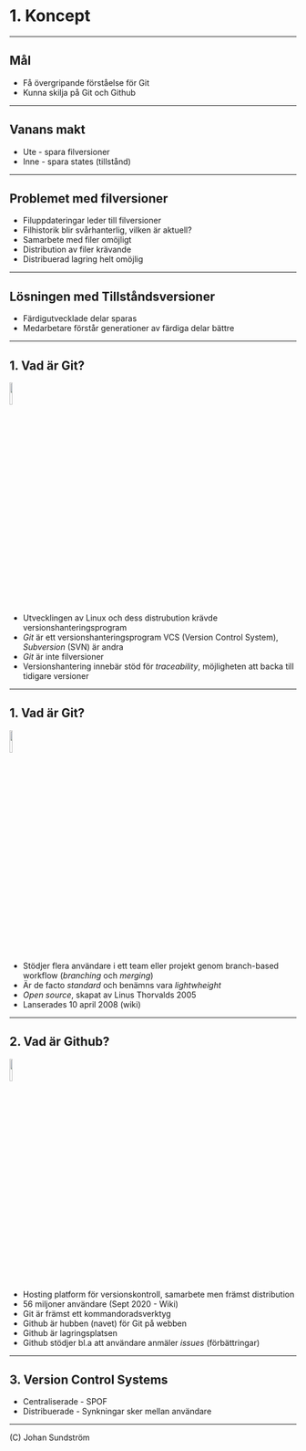 # 1. Koncept

---

## Mål

* Få övergripande förståelse för Git
* Kunna skilja på Git och Github

---

## Vanans makt

* Ute - spara filversioner
* Inne - spara states (tillstånd)

---

## Problemet med filversioner

* Filuppdateringar leder till filversioner
* Filhistorik blir svårhanterlig, vilken är aktuell?
* Samarbete med filer omöjligt
* Distribution av filer krävande
* Distribuerad lagring helt omöjlig

---

## Lösningen med Tillståndsversioner

* Färdigutvecklade delar sparas
* Medarbetare förstår generationer av färdiga delar bättre

---

## 1. Vad är Git?

<img src="https://git-scm.com/images/logos/downloads/Git-Logo-2Color.png" width="10%" height="10%" />

* Utvecklingen av Linux och dess distrubution krävde versionshanteringsprogram
* _Git_ är ett versionshanteringsprogram VCS (Version Control System), _Subversion_ (SVN) är andra
* _Git_ är inte filversioner
* Versionshantering innebär stöd för _traceability_, möjligheten att backa till tidigare versioner

---

## 1. Vad är Git?

<img src="https://git-scm.com/images/logos/downloads/Git-Logo-2Color.png" width="10%" height="10%" />

* Stödjer flera användare i ett team eller projekt genom branch-based workflow (_branching_ och _merging_)
* Är de facto _standard_ och benämns vara _lightwheight_
* _Open source_, skapat av Linus Thorvalds 2005
* Lanserades 10 april 2008 (wiki)

---

## 2. Vad är Github?

<img src="https://github.githubassets.com/images/modules/logos_page/Octocat.png" width="10%" height="10%" />

* Hosting platform för versionskontroll, samarbete men främst distribution
* 56 miljoner användare (Sept 2020 - Wiki)
* Git är främst ett kommandoradsverktyg
* Github är hubben (navet) för Git på webben
* Github är lagringsplatsen
* Github stödjer bl.a att användare anmäler _issues_ (förbättringar)

---

## 3. Version Control Systems

* Centraliserade - SPOF
* Distribuerade - Synkningar sker mellan användare

--- 

(C) Johan Sundström